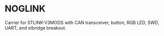 # NOGLINK

Carrier for STLINK-V3MODS with CAN transceiver, button, RGB LED, SWD, UART, and stbridge breakout.
